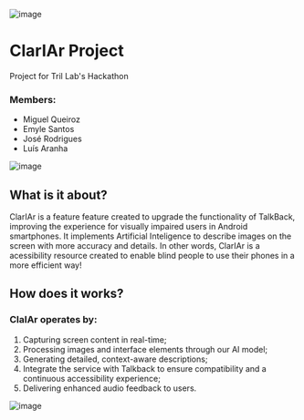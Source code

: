 ![image](https://github.com/user-attachments/assets/815a6932-89bd-42b0-a0a5-32ef5da0cd48)
# ClarIAr Project
Project for Tril Lab's Hackathon

### Members:
- Miguel Queiroz
- Emyle Santos
- José Rodrigues
- Luís Aranha

![image](https://github.com/user-attachments/assets/0f9ab38d-a84f-4f4c-a49f-52dbc3cec14f)

## What is it about?

ClarIAr is a feature feature created to upgrade the functionality of TalkBack, improving the experience for visually impaired users in Android smartphones. 
It implements Artificial Inteligence to describe images on the screen with more accuracy and details.
In other words, ClarIAr is a acessibility resource created to enable blind people to use their phones in a more efficient way!

## How does it works?

### ClaIAr operates by:

  1. Capturing screen content in real-time;
  2. Processing images and interface elements through our AI model;
  3. Generating detailed, context-aware descriptions;
  4. Integrate the service with Talkback to ensure compatibility and a continuous accessibility experience;
  5. Delivering enhanced audio feedback to users.

![image](https://github.com/user-attachments/assets/63b0e9eb-703d-4319-9b22-488badbfef3a)

